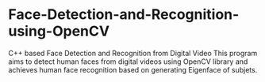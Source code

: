 # Face-Detection-and-Recognition-using-OpenCV
C++ based Face Detection and Recognition from Digital Video
This program aims to detect human faces from digital videos using OpenCV library and achieves human face recognition based on generating Eigenface of subjets.
